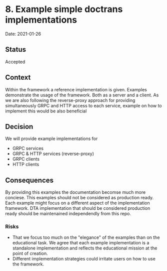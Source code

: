 # 8. Example simple doctrans implementations

Date: 2021-01-26

## Status

Accepted

## Context

Within the framework a reference implementation is given. Examples demonstrate the usage of the framework. Both as a server and a client.
As we are also following the reverse-proxy approach for providing simultaneously GRPC and HTTP access to each service, example on how to implement
this would be also beneficial

## Decision

We will provide example implementations for

- GRPC services
- GRPC & HTTP services (reverse-proxy)
- GRPC clients
- HTTP clients

## Consequences

By providing this examples the documentation becomse much more conciese. This examples should not be considered as production ready. Each example might focus on a different aspect of the implementation framework.
DTA implementation that should be considered production ready should be maintenained independendly from this repo.

### Risks

- That we focus too much on the "elegance" of the examples than on the educational task. We agree that each example implementation is a standalone implementation and reflects the educational mission at the point of creation.
- Different implementation strategies could irritate users on how to use the framework.
